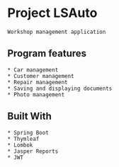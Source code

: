 # Project LSAuto
```
Workshop management application
```
## Program features
```
* Car management
* Customer management
* Repair management
* Saving and displaying documents
* Photo management
```


## Built With
``````
* Spring Boot
* Thymleaf
* Lombok
* Jasper Reports
* JWT
